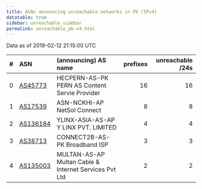 ```yaml
---
title: ASNs announcing unreachable networks in PK (IPv4)
datatable: true
sidebar: unreachable_sidebar
permalink: unreachable_pk-v4.html
---
```


Data as of 2019-02-12 21:15:00 UTC


<div class="datatable-begin"></div>

|   # | ASN                                      | (announcing) AS name                                      |   prefixes |   unreachable /24s |
|----:|:-----------------------------------------|:----------------------------------------------------------|-----------:|-------------------:|
|   0 | [AS45773](unreachable_AS45773-v4.html)   | HECPERN-AS-PK PERN AS Content Servie Provider             |         16 |                 16 |
|   1 | [AS17539](unreachable_AS17539-v4.html)   | ASN-NCKHI-AP NetSol Connect                               |          8 |                  8 |
|   2 | [AS136184](unreachable_AS136184-v4.html) | YLINX-ASIA-AS-AP Y LINX PVT. LIMITED                      |          4 |                  4 |
|   3 | [AS38713](unreachable_AS38713-v4.html)   | CONNECT2B-AS-PK Broadband ISP                             |          3 |                  3 |
|   4 | [AS135003](unreachable_AS135003-v4.html) | MULTAN-AS-AP Multan Cable &amp; Internet Services Pvt Ltd |          2 |                  2 |

<div class="datatable-end"></div>